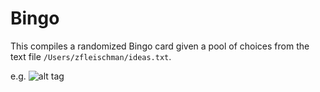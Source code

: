 # Bingo
This compiles a randomized Bingo card given a pool of choices from the text file `/Users/zfleischman/ideas.txt`.

e.g.
![alt tag](https://github.com/zFleischman/bingo/blob/master/bingo.png)
